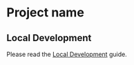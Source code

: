 # Project name

## Local Development

Please read the [Local Development](docs/LOCAL_DEVELOPMENT.md) guide.
